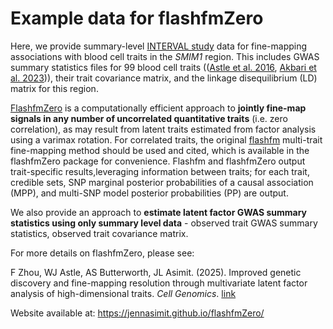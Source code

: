 # Example data for flashfmZero
 
Here, we provide summary-level [INTERVAL
study](https://doi.org/10.1186/1745-6215-15-363) data for fine-mapping associations with blood cell traits in the *SMIM1* region. This includes GWAS summary statistics files for 99 blood cell traits (([Astle et
al. 2016](https://doi.org/10.1016/j.cell.2016.10.042), [Akbari et
al. 2023](https://doi.org/10.1038/s41467-023-40679-y))), their trait covariance matrix, and the linkage disequilibrium (LD) matrix for this region.    
 
[FlashfmZero](https://doi.org/10.1016/j.xgen.2025.100847) is a computationally efficient approach to **jointly
fine-map signals in any number of uncorrelated quantitative traits**
(i.e. zero correlation), as may result from latent traits estimated from
factor analysis using a varimax rotation. For correlated traits, the
original [flashfm](https://www.nature.com/articles/s41467-021-26364-y)
multi-trait fine-mapping method should be used and cited, which is
available in the flashfmZero package for convenience. Flashfm and flashfmZero
output trait-specific results,leveraging information between traits; for
each trait, credible sets, SNP marginal posterior probabilities of
a causal association (MPP), and multi-SNP model posterior probabilities (PP) are
output.

We also provide an approach to **estimate latent factor GWAS summary
statistics using only summary level data** - observed trait GWAS summary
statistics, observed trait covariance matrix.

For more details on flashfmZero, please see:

F Zhou, WJ Astle, AS Butterworth, JL Asimit. (2025). Improved genetic
discovery and fine-mapping resolution through multivariate latent factor
analysis of high-dimensional traits. *Cell Genomics*.
[link](https://doi.org/10.1016/j.xgen.2025.100847)

Website available at: <https://jennasimit.github.io/flashfmZero/>
 
 
 
